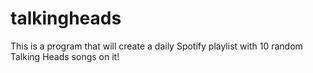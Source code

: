 # talkingheads

This is a program that will create a daily Spotify playlist with 10 random Talking Heads songs on it!
